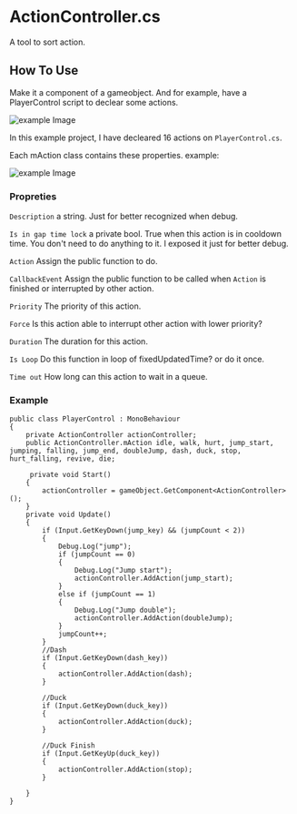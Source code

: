 # ActionController.cs
A tool to sort action.

## How To Use

Make it a component of a gameobject. And for example, have a PlayerControl script to declear some actions.

![example Image](https://i.imgur.com/sZoD8UC.png)
	
In this example project, I have decleared 16 actions on `PlayerControl.cs`. 
	
Each mAction class contains these properties.
example:

![example Image](https://i.imgur.com/LztlBZl.png)
	

### Propreties

` Description ` a string. Just for better recognized when debug.

`Is in gap time lock` a private bool. True when this action is in cooldown time. You don't need to do anything to it. I exposed it just for better debug.

`Action` Assign the public function to do.

`CallbackEvent` Assign the public function to be called when `Action` is finished or interrupted by other action.

`Priority` The priority of this action.

`Force` Is this action able to interrupt other action with lower priority?

`Duration` The duration for this action.

`Is Loop` Do this function in loop of fixedUpdatedTime? or do it once.

`Time out` How long can this action to wait in a queue.


### Example
```
public class PlayerControl : MonoBehaviour
{
	private ActionController actionController;
	public ActionController.mAction idle, walk, hurt, jump_start, jumping, falling, jump_end, doubleJump, dash, duck, stop, hurt_falling, revive, die;
	
	 private void Start()
    {
        actionController = gameObject.GetComponent<ActionController>();
    }
	private void Update()
    {    
        if (Input.GetKeyDown(jump_key) && (jumpCount < 2))
        {
            Debug.Log("jump");
            if (jumpCount == 0)
            {
                Debug.Log("Jump start");
                actionController.AddAction(jump_start);
            }
            else if (jumpCount == 1)
            {
                Debug.Log("Jump double");
                actionController.AddAction(doubleJump);
            }
            jumpCount++;
        }
        //Dash
        if (Input.GetKeyDown(dash_key))
        {
            actionController.AddAction(dash);
        }

        //Duck
        if (Input.GetKeyDown(duck_key))
        {
            actionController.AddAction(duck);
        }

        //Duck Finish
        if (Input.GetKeyUp(duck_key))
        {
            actionController.AddAction(stop);
        }

    }
}

```
